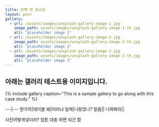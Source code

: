 ```yaml
---
title: GTM 첫 포스팅
layout: post
gallery:
  - url: /assets/images/unsplash-gallery-image-1.jpg
    image_path: assets/images/unsplash-gallery-image-1-th.jpg
    alt: "placeholder image 1"
  - url: /assets/images/unsplash-gallery-image-2.jpg
    image_path: assets/images/unsplash-gallery-image-2-th.jpg
    alt: "placeholder image 2"
  - url: /assets/images/unsplash-gallery-image-3.jpg
    image_path: assets/images/unsplash-gallery-image-3-th.jpg
    alt: "placeholder image 3"
---
```


## 아래는 갤러리 테스트용 이미지입니다.
{% include gallery caption="This is a sample gallery to go along with this case study." %}

---|---
뭔가의|테이블
왜|이러냐
일케|나왔었나?
잘좀||
나와봐라||

사진어떻게넣더라?
암튼 대충 하면 되긴 함